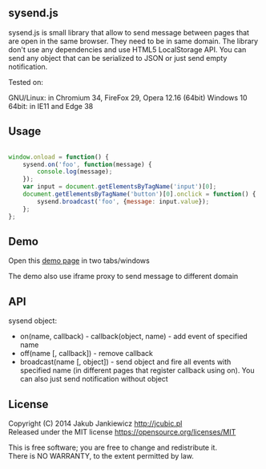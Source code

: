 ## sysend.js

sysend.js is small library that allow to send message between pages that are
open in the same browser. They need to be in same domain. The library don't use
any dependencies and use HTML5 LocalStorage API. You can send any object that
can be serialized to JSON or just send empty notification.

Tested on:

GNU/Linux: in Chromium 34, FireFox 29, Opera 12.16 (64bit)
Windows 10 64bit: in IE11 and Edge 38

## Usage

```javascript

window.onload = function() {
    sysend.on('foo', function(message) {
        console.log(message);
    });
    var input = document.getElementsByTagName('input')[0];
    document.getElementsByTagName('button')[0].onclick = function() {
        sysend.broadcast('foo', {message: input.value});
    };
};
```

## Demo

Open this [demo page](http://jcubic.pl/sysend.php) in two tabs/windows

The demo also use iframe proxy to send message to different domain

## API

sysend object:

* on(name, callback)  - callback(object, name) - add event of specified name
* off(name [, callback]) - remove callback
* broadcast(name [, object]) - send object and fire all events with specified name (in different pages that register callback using on). You can also just send notification without object

## License

Copyright (C) 2014 Jakub Jankiewicz <http://jcubic.pl><br/>
Released under the MIT license <https://opensource.org/licenses/MIT>

This is free software; you are free to change and redistribute it.<br/>
There is NO WARRANTY, to the extent permitted by law.
